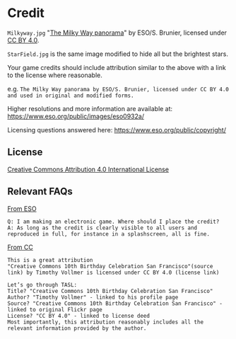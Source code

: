 # Credit
`Milkyway.jpg` "[The Milky Way panorama](https://www.eso.org/public/images/eso0932a/)" by ESO/S. Brunier, licensed under [CC BY 4.0](https://creativecommons.org/licenses/by/4.0/
).

`StarField.jpg` is the same image modified to hide all but the brightest stars.

Your game credits should include attribution similar to the above with a link to the license where reasonable.

e.g. `The Milky Way panorama by ESO/S. Brunier, licensed under CC BY 4.0 and used in original and modified forms.`

Higher resolutions and more information are available at: https://www.eso.org/public/images/eso0932a/

Licensing questions answered here: https://www.eso.org/public/copyright/

## License
[Creative Commons Attribution 4.0 International License](https://creativecommons.org/licenses/by/4.0/)


## Relevant FAQs 

[From ESO](https://www.eso.org/public/copyright/)
  
```
Q: I am making an electronic game. Where should I place the credit?
A: As long as the credit is clearly visible to all users and reproduced in full, for instance in a splashscreen, all is fine.
```

[From CC](https://wiki.creativecommons.org/wiki/Recommended_practices_for_attribution#This_is_a_great_attribution)

```
This is a great attribution
"Creative Commons 10th Birthday Celebration San Francisco"(source link) by Timothy Vollmer is licensed under CC BY 4.0 (license link)

Let’s go through TASL:
Title? "Creative Commons 10th Birthday Celebration San Francisco"
Author? "Timothy Vollmer" - linked to his profile page
Source? "Creative Commons 10th Birthday Celebration San Francisco" - linked to original Flickr page
License? "CC BY 4.0" - linked to license deed
Most importantly, this attribution reasonably includes all the relevant information provided by the author.
```
